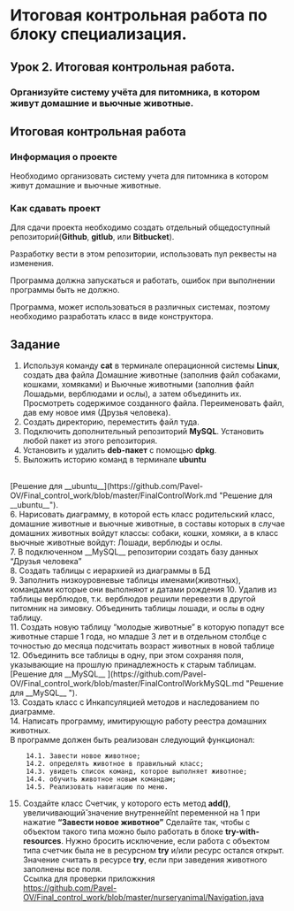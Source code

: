 # Итоговая контрольная работа по блоку специализация. 

## Урок 2. Итоговая контрольная работа.

### Организуйте систему учёта для питомника, в котором живут домашние и вьючные животные.

## Итоговая контрольная работа

### Информация о проекте

Необходимо организовать систему учета для питомника в котором живут домашние и вьючные животные.

### Как сдавать проект
Для сдачи проекта необходимо создать отдельный общедоступный репозиторий(__Github__, __gitlub__, или __Bitbucket__). 

Разработку вести в этом репозитории, использовать пул реквесты на изменения. 



Программа должна запускаться и работать, ошибок при выполнении программы быть не должно.

Программа, может использоваться в различных системах, поэтому необходимо разработать класс в виде конструктора.

## Задание
1. Используя команду __cat__ в терминале операционной системы __Linux__, создать
два файла Домашние животные (заполнив файл собаками, кошками, хомяками) и Вьючные животными (заполнив файл Лошадьми, верблюдами и
ослы), а затем объединить их. Просмотреть содержимое созданного файла.
Переименовать файл, дав ему новое имя (Друзья человека).
2. Создать директорию, переместить файл туда.
3. Подключить дополнительный репозиторий __MySQL__. Установить любой пакет
из этого репозитория.
4. Установить и удалить __deb-пакет__ с помощью __dpkg__.
5. Выложить историю команд в терминале __ubuntu__
<br>
[Решение для __ubuntu__](https://github.com/Pavel-OV/Final_control_work/blob/master/FinalControlWork.md "Решение для __ubuntu__").
<br>
6. Нарисовать диаграмму, в которой есть класс родительский класс, домашние
животные и вьючные животные, в составы которых в случае домашних
животных войдут классы: собаки, кошки, хомяки, а в класс вьючные животные
войдут: Лошади, верблюды и ослы.<br>
7. В подключенном __MySQL__ репозитории создать базу данных “Друзья человека”<br>
8. Создать таблицы с иерархией из диаграммы в БД<br>
9. Заполнить низкоуровневые таблицы именами(животных), <br>командами которые они выполняют и датами рождения
10. Удалив из таблицы верблюдов, т.к. верблюдов решили перевезти в другой питомник на зимовку. Объединить таблицы лошади, и ослы в одну таблицу.<br>
11. Создать новую таблицу “молодые животные” в которую попадут все
животные старше 1 года, но младше 3 лет и в отдельном столбце с точностью
до месяца подсчитать возраст животных в новой таблице<br>
12. Объединить все таблицы в одну, при этом сохраняя поля, указывающие на
прошлую принадлежность к старым таблицам.
<br>
[Решение для  __MySQL__ ](https://github.com/Pavel-OV/Final_control_work/blob/master/FinalControlWorkMySQL.md "Решение для  __MySQL__ ").<br>
13. Создать класс с Инкапсуляцией методов и наследованием по диаграмме.<br>
14. Написать программу, имитирующую работу реестра домашних животных.<br>
В программе должен быть реализован следующий функционал:

        14.1. Завести новое животное;
        14.2. определять животное в правильный класс;
        14.3. увидеть список команд, которое выполняет животное;
        14.4. обучить животное новым командам;
        14.5. Реализовать навигацию по меню.

15.  Создайте класс Счетчик, у которого есть метод __add()__, увеличивающий̆
значение внутренней̆int переменной на 1 при нажатие __“Завести новое животное”__ Сделайте так, чтобы с объектом такого типа можно было работать в
блоке __try-with-resources__. Нужно бросить исключение, если работа с объектом
типа счетчик была не в ресурсном __try__ и/или ресурс остался открыт. Значение
считать в ресурсе __try__, если при заведения животного заполнены все поля.<br>
Ссылка для проверки приложкния  
https://github.com/Pavel-OV/Final_control_work/blob/master/nurseryanimal/Navigation.java